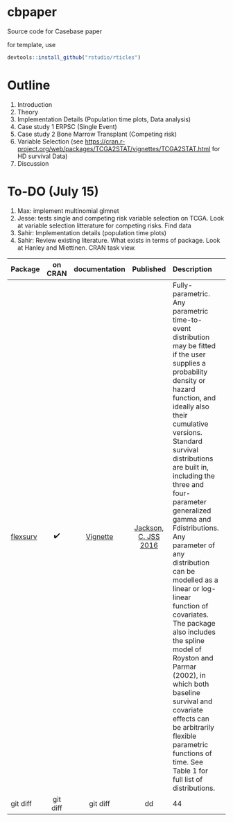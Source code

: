 # cbpaper
Source code for Casebase paper

for template, use 

```R 
devtools::install_github("rstudio/rticles")
```

# Outline

1. Introduction
2. Theory
3. Implementation Details (Population time plots, Data analysis)
4. Case study 1 ERPSC (Single Event)
5. Case study 2 Bone Marrow Transplant (Competing risk)
6. Variable Selection (see https://cran.r-project.org/web/packages/TCGA2STAT/vignettes/TCGA2STAT.html for HD survival Data) 
7. Discussion


# To-DO (July 15)

1) Max: implement multinomial glmnet
2) Jesse: tests single and competing risk variable selection on TCGA. Look at variable selection litterature for competing risks. Find data
3) Sahir: Implementation details (population time plots)
4) Sahir: Review existing literature. What exists in terms of package. Look at Hanley and Miettinen. CRAN task view. 


| Package | on CRAN     |  documentation |  Published | Description | Function call |
| :---    |  :---:      |    :---:        |    :---:   |  :---     |  :---:        |
| [flexsurv](https://cran.r-project.org/package=flexsurv)   | :heavy_check_mark:    | [Vignette](https://cran.r-project.org/web/packages/flexsurv/vignettes/flexsurv.pdf)    | [Jackson, C. JSS 2016](https://www.jstatsoft.org/article/view/v070i08) | Fully-parametric.  Any parametric time-to-event distribution may be fitted if the user supplies a probability density or hazard function, and ideally also their cumulative versions. Standard survival distributions are built in, including the three and four-parameter generalized gamma and Fdistributions. Any parameter of any distribution can be modelled as a linear or log-linear function of covariates. The package also includes the spline model of Royston and Parmar (2002), in which both baseline survival and covariate effects can be arbitrarily flexible parametric functions of time. See Table 1 for full list of distributions.  |  `flexsurvreg(Surv(recyrs, censrec) ~ group, data = bc, dist = "gengamma")`   `flexsurvspline(Surv(recyrs, censrec) ~ group, data = bc, k = 1, scale = "odds")`  |
| git diff     | git diff       | git diff      | dd | 44 | dd |
